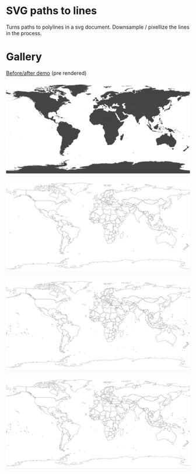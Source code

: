 SVG paths to lines
==================

Turns paths to polylines in a svg document. Downsample / pixellize the lines in the process.

Gallery
=======

[Before/after demo](http://www.jollycyb.org/svg/) (pre rendered)    

![Original](www/BlankMap-Equirectangular.svg "Original")

![Simplest](www/size_1%20dot_false%20diags_false.svg "Simplest")

![Keeping 'islands'](www/size_1%20dot_true%20diags_false.svg "Keeping 'islands'")

![Allow diagonals](www/size_1%20dot_true%20diags_true.svg "Allow diagonals")